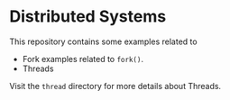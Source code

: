 # Distributed Systems
This repository contains some examples related to

- Fork examples related to `fork()`.
- Threads

Visit the `thread` directory for more details about Threads.

